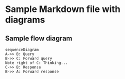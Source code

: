 # Sample Markdown file with diagrams

## Sample flow diagram
```mermaid
sequenceDiagram
A->> B: Query
B->> C: Forward query
Note right of C: Thinking...
C->> B: Response
B->> A: Forward response
```
